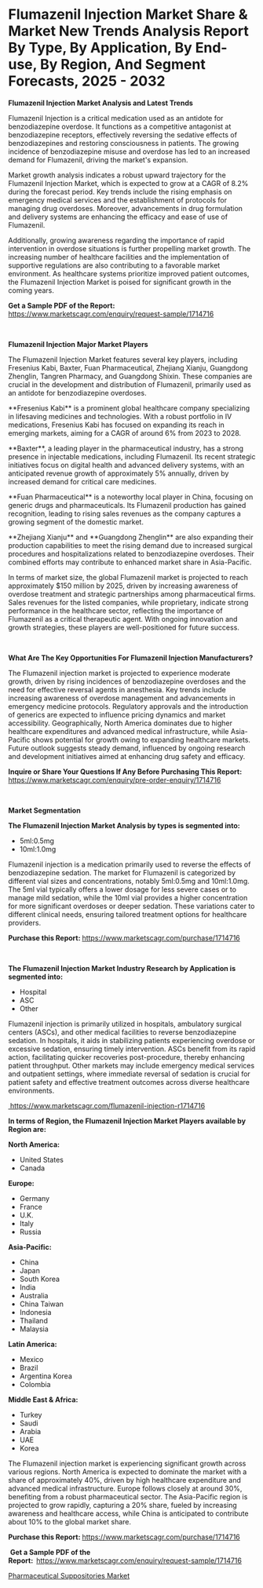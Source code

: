 <p><h1>Flumazenil Injection Market Share & Market New Trends Analysis Report By Type, By Application, By End-use, By Region, And Segment Forecasts, 2025 - 2032</h1></p><p><strong>Flumazenil Injection Market Analysis and Latest Trends</strong></p>
<p><p>Flumazenil Injection is a critical medication used as an antidote for benzodiazepine overdose. It functions as a competitive antagonist at benzodiazepine receptors, effectively reversing the sedative effects of benzodiazepines and restoring consciousness in patients. The growing incidence of benzodiazepine misuse and overdose has led to an increased demand for Flumazenil, driving the market's expansion. </p><p>Market growth analysis indicates a robust upward trajectory for the Flumazenil Injection Market, which is expected to grow at a CAGR of 8.2% during the forecast period. Key trends include the rising emphasis on emergency medical services and the establishment of protocols for managing drug overdoses. Moreover, advancements in drug formulation and delivery systems are enhancing the efficacy and ease of use of Flumazenil. </p><p>Additionally, growing awareness regarding the importance of rapid intervention in overdose situations is further propelling market growth. The increasing number of healthcare facilities and the implementation of supportive regulations are also contributing to a favorable market environment. As healthcare systems prioritize improved patient outcomes, the Flumazenil Injection Market is poised for significant growth in the coming years.</p></p>
<p><strong>Get a Sample PDF of the Report:&nbsp;</strong> <a href="https://www.marketscagr.com/enquiry/request-sample/1714716?utm_campaign=2782&utm_medium=2&utm_source=Github&utm_content=ia&utm_term=08032025&utm_id=flumazenil-injection">https://www.marketscagr.com/enquiry/request-sample/1714716</a></p>
<p>&nbsp;</p>
<p><strong>Flumazenil Injection Major Market Players</strong></p>
<p><p>The Flumazenil Injection Market features several key players, including Fresenius Kabi, Baxter, Fuan Pharmaceutical, Zhejiang Xianju, Guangdong Zhenglin, Tangren Pharmacy, and Guangdong Shixin. These companies are crucial in the development and distribution of Flumazenil, primarily used as an antidote for benzodiazepine overdoses.</p><p>**Fresenius Kabi** is a prominent global healthcare company specializing in lifesaving medicines and technologies. With a robust portfolio in IV medications, Fresenius Kabi has focused on expanding its reach in emerging markets, aiming for a CAGR of around 6% from 2023 to 2028.</p><p>**Baxter**, a leading player in the pharmaceutical industry, has a strong presence in injectable medications, including Flumazenil. Its recent strategic initiatives focus on digital health and advanced delivery systems, with an anticipated revenue growth of approximately 5% annually, driven by increased demand for critical care medicines.</p><p>**Fuan Pharmaceutical** is a noteworthy local player in China, focusing on generic drugs and pharmaceuticals. Its Flumazenil production has gained recognition, leading to rising sales revenues as the company captures a growing segment of the domestic market.</p><p>**Zhejiang Xianju** and **Guangdong Zhenglin** are also expanding their production capabilities to meet the rising demand due to increased surgical procedures and hospitalizations related to benzodiazepine overdoses. Their combined efforts may contribute to enhanced market share in Asia-Pacific.</p><p>In terms of market size, the global Flumazenil market is projected to reach approximately $150 million by 2025, driven by increasing awareness of overdose treatment and strategic partnerships among pharmaceutical firms. Sales revenues for the listed companies, while proprietary, indicate strong performance in the healthcare sector, reflecting the importance of Flumazenil as a critical therapeutic agent. With ongoing innovation and growth strategies, these players are well-positioned for future success.</p></p>
<p>&nbsp;</p>
<p><strong>What Are The Key Opportunities For Flumazenil Injection Manufacturers?</strong></p>
<p><p>The Flumazenil injection market is projected to experience moderate growth, driven by rising incidences of benzodiazepine overdoses and the need for effective reversal agents in anesthesia. Key trends include increasing awareness of overdose management and advancements in emergency medicine protocols. Regulatory approvals and the introduction of generics are expected to influence pricing dynamics and market accessibility. Geographically, North America dominates due to higher healthcare expenditures and advanced medical infrastructure, while Asia-Pacific shows potential for growth owing to expanding healthcare markets. Future outlook suggests steady demand, influenced by ongoing research and development initiatives aimed at enhancing drug safety and efficacy.</p></p>
<p><strong>Inquire or Share Your Questions If Any Before Purchasing This Report:</strong> <a href="https://www.marketscagr.com/enquiry/pre-order-enquiry/1714716?utm_campaign=2782&utm_medium=2&utm_source=Github&utm_content=ia&utm_term=08032025&utm_id=flumazenil-injection">https://www.marketscagr.com/enquiry/pre-order-enquiry/1714716</a></p>
<p>&nbsp;</p>
<p><strong>Market Segmentation</strong></p>
<p><strong>The Flumazenil Injection Market Analysis by types is segmented into:</strong></p>
<p><ul><li>5ml:0.5mg</li><li>10ml:1.0mg</li></ul></p>
<p><p>Flumazenil injection is a medication primarily used to reverse the effects of benzodiazepine sedation. The market for Flumazenil is categorized by different vial sizes and concentrations, notably 5ml:0.5mg and 10ml:1.0mg. The 5ml vial typically offers a lower dosage for less severe cases or to manage mild sedation, while the 10ml vial provides a higher concentration for more significant overdoses or deeper sedation. These variations cater to different clinical needs, ensuring tailored treatment options for healthcare providers.</p></p>
<p><strong>Purchase this Report:&nbsp;</strong><a href="https://www.marketscagr.com/purchase/1714716?utm_campaign=2782&utm_medium=2&utm_source=Github&utm_content=ia&utm_term=08032025&utm_id=flumazenil-injection">https://www.marketscagr.com/purchase/1714716</a></p>
<p>&nbsp;</p>
<p><strong>The Flumazenil Injection Market Industry Research by Application is segmented into:</strong></p>
<p><ul><li>Hospital</li><li>ASC</li><li>Other</li></ul></p>
<p><p>Flumazenil injection is primarily utilized in hospitals, ambulatory surgical centers (ASCs), and other medical facilities to reverse benzodiazepine sedation. In hospitals, it aids in stabilizing patients experiencing overdose or excessive sedation, ensuring timely intervention. ASCs benefit from its rapid action, facilitating quicker recoveries post-procedure, thereby enhancing patient throughput. Other markets may include emergency medical services and outpatient settings, where immediate reversal of sedation is crucial for patient safety and effective treatment outcomes across diverse healthcare environments.</p></p>
<p><a href="https://www.marketscagr.com/flumazenil-injection-r1714716?utm_campaign=2782&utm_medium=2&utm_source=Github&utm_content=ia&utm_term=08032025&utm_id=flumazenil-injection">&nbsp;https://www.marketscagr.com/flumazenil-injection-r1714716</a></p>
<p><strong>In terms of Region, the Flumazenil Injection Market Players available by Region are:</strong></p>
<p>
    <p> <strong> North America: </strong>
        <ul>
            <li>United States</li>
            <li>Canada</li>
        </ul>
        </p> 
    <p> <strong> Europe: </strong>
        <ul>
            <li>Germany</li>
            <li>France</li>
            <li>U.K.</li>
            <li>Italy</li>
            <li>Russia</li>
        </ul>
        </p> 
    <p> <strong> Asia-Pacific: </strong>
        <ul>
            <li>China</li>
            <li>Japan</li>
            <li>South Korea</li>
            <li>India</li>
            <li>Australia</li>
            <li>China Taiwan</li>
            <li>Indonesia</li>
            <li>Thailand</li>
            <li>Malaysia</li>
        </ul>
        </p> 
    <p> <strong> Latin America: </strong>
        <ul>
            <li>Mexico</li>
            <li>Brazil</li>
            <li>Argentina Korea</li>
            <li>Colombia</li>
        </ul>
        </p> 
    <p> <strong> Middle East & Africa: </strong>
        <ul>
            <li>Turkey</li>
            <li>Saudi</li>
            <li>Arabia</li>
            <li>UAE</li>
            <li>Korea</li>
        </ul>
    </p>
    </p>
<p><p>The Flumazenil injection market is experiencing significant growth across various regions. North America is expected to dominate the market with a share of approximately 40%, driven by high healthcare expenditure and advanced medical infrastructure. Europe follows closely at around 30%, benefiting from a robust pharmaceutical sector. The Asia-Pacific region is projected to grow rapidly, capturing a 20% share, fueled by increasing awareness and healthcare access, while China is anticipated to contribute about 10% to the global market share.</p></p>
<p><strong>Purchase this Report: </strong><a href="https://www.marketscagr.com/purchase/1714716?utm_campaign=2782&utm_medium=2&utm_source=Github&utm_content=ia&utm_term=08032025&utm_id=flumazenil-injection">https://www.marketscagr.com/purchase/1714716</a></p>
<p>&nbsp;<strong>Get a Sample PDF of the Report:&nbsp;&nbsp;</strong><a href="https://www.marketscagr.com/enquiry/request-sample/1714716?utm_campaign=2782&utm_medium=2&utm_source=Github&utm_content=ia&utm_term=08032025&utm_id=flumazenil-injection">https://www.marketscagr.com/enquiry/request-sample/1714716</a></p>
<p><strong></strong></p>
<p><p><a href="https://github.com/meuskocov/Market-Research-Report-List-1/blob/main/pharmaceutical-suppositories-market.md?utm_campaign=2782&utm_medium=2&utm_source=Github&utm_content=ia&utm_term=08032025&utm_id=flumazenil-injection">Pharmaceutical Suppositories Market</a></p></p>